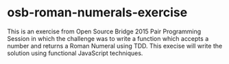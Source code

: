 # osb-roman-numerals-exercise
This is an exercise from Open Source Bridge 2015 Pair Programming Session in which the challenge was to write a function which accepts a number and returns a Roman Numeral using TDD. This execise will write the solution using functional JavaScript techniques.
